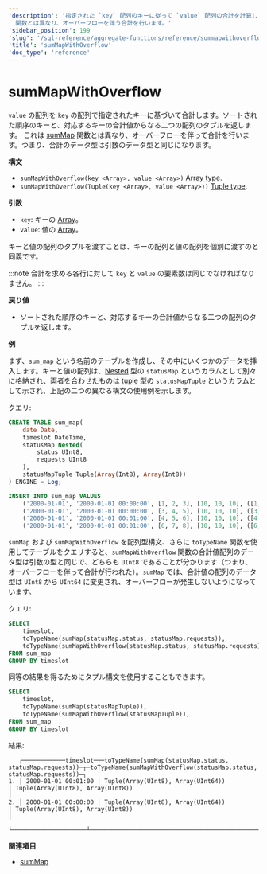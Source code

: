 ```yaml
---
'description': '指定された `key` 配列のキーに従って `value` 配列の合計を計算します。ソートされた順序のキーと、対応するキーの合計値から成る二つの配列のタプルを返します。sumMap
  関数とは異なり、オーバーフローを伴う合計を行います。'
'sidebar_position': 199
'slug': '/sql-reference/aggregate-functions/reference/summapwithoverflow'
'title': 'sumMapWithOverflow'
'doc_type': 'reference'
---
```



# sumMapWithOverflow

`value` の配列を `key` の配列で指定されたキーに基づいて合計します。ソートされた順序のキーと、対応するキーの合計値からなる二つの配列のタプルを返します。
これは [sumMap](../reference/summap.md) 関数とは異なり、オーバーフローを伴って合計を行います。つまり、合計のデータ型は引数のデータ型と同じになります。

**構文**

- `sumMapWithOverflow(key <Array>, value <Array>)` [Array type](../../data-types/array.md).
- `sumMapWithOverflow(Tuple(key <Array>, value <Array>))` [Tuple type](../../data-types/tuple.md).

**引数** 

- `key`: キーの [Array](../../data-types/array.md)。
- `value`: 値の [Array](../../data-types/array.md)。

キーと値の配列のタプルを渡すことは、キーの配列と値の配列を個別に渡すのと同義です。

:::note 
合計を求める各行に対して `key` と `value` の要素数は同じでなければなりません。
:::

**戻り値** 

- ソートされた順序のキーと、対応するキーの合計値からなる二つの配列のタプルを返します。

**例**

まず、`sum_map` という名前のテーブルを作成し、その中にいくつかのデータを挿入します。キーと値の配列は、[Nested](../../data-types/nested-data-structures/index.md) 型の `statusMap` というカラムとして別々に格納され、両者を合わせたものは [tuple](../../data-types/tuple.md) 型の `statusMapTuple` というカラムとして示され、上記の二つの異なる構文の使用例を示します。

クエリ:

```sql
CREATE TABLE sum_map(
    date Date,
    timeslot DateTime,
    statusMap Nested(
        status UInt8,
        requests UInt8
    ),
    statusMapTuple Tuple(Array(Int8), Array(Int8))
) ENGINE = Log;
```
```sql
INSERT INTO sum_map VALUES
    ('2000-01-01', '2000-01-01 00:00:00', [1, 2, 3], [10, 10, 10], ([1, 2, 3], [10, 10, 10])),
    ('2000-01-01', '2000-01-01 00:00:00', [3, 4, 5], [10, 10, 10], ([3, 4, 5], [10, 10, 10])),
    ('2000-01-01', '2000-01-01 00:01:00', [4, 5, 6], [10, 10, 10], ([4, 5, 6], [10, 10, 10])),
    ('2000-01-01', '2000-01-01 00:01:00', [6, 7, 8], [10, 10, 10], ([6, 7, 8], [10, 10, 10]));
```

`sumMap` および `sumMapWithOverflow` を配列型構文、さらに `toTypeName` 関数を使用してテーブルをクエリすると、`sumMapWithOverflow` 関数の合計値配列のデータ型は引数の型と同じで、どちらも `UInt8` であることが分かります（つまり、オーバーフローを伴って合計が行われた）。`sumMap` では、合計値の配列のデータ型は `UInt8` から `UInt64` に変更され、オーバーフローが発生しないようになっています。

クエリ:

```sql
SELECT
    timeslot,
    toTypeName(sumMap(statusMap.status, statusMap.requests)),
    toTypeName(sumMapWithOverflow(statusMap.status, statusMap.requests)),
FROM sum_map
GROUP BY timeslot
```

同等の結果を得るためにタプル構文を使用することもできます。

```sql
SELECT
    timeslot,
    toTypeName(sumMap(statusMapTuple)),
    toTypeName(sumMapWithOverflow(statusMapTuple)),
FROM sum_map
GROUP BY timeslot
```

結果:

```text
   ┌────────────timeslot─┬─toTypeName(sumMap(statusMap.status, statusMap.requests))─┬─toTypeName(sumMapWithOverflow(statusMap.status, statusMap.requests))─┐
1. │ 2000-01-01 00:01:00 │ Tuple(Array(UInt8), Array(UInt64))                       │ Tuple(Array(UInt8), Array(UInt8))                                    │
2. │ 2000-01-01 00:00:00 │ Tuple(Array(UInt8), Array(UInt64))                       │ Tuple(Array(UInt8), Array(UInt8))                                    │
   └─────────────────────┴──────────────────────────────────────────────────────────┴──────────────────────────────────────────────────────────────────────┘
```

**関連項目**
    
- [sumMap](../reference/summap.md)
